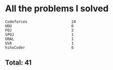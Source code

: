 # All the problems I solved

```
Codeforces                    24
HDU                           6
POJ                           2
SPOJ                          1
URAL                          1
UVA                           1
hihoCoder                     6
```
## Total: 41
